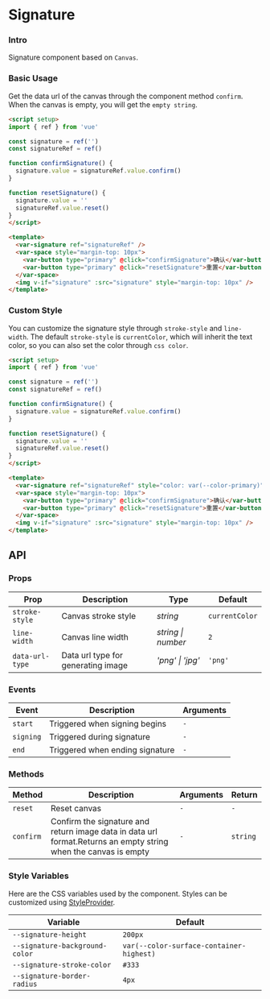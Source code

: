 # Signature

### Intro

Signature component based on `Canvas`.

### Basic Usage

Get the data url of the canvas through the component method `confirm`. When the canvas is empty, you will get the `empty string`.

```html
<script setup>
import { ref } from 'vue'

const signature = ref('')
const signatureRef = ref()

function confirmSignature() {
  signature.value = signatureRef.value.confirm()
}

function resetSignature() {
  signature.value = ''
  signatureRef.value.reset()
}
</script>

<template>
  <var-signature ref="signatureRef" />
  <var-space style="margin-top: 10px">
    <var-button type="primary" @click="confirmSignature">确认</var-button>
    <var-button type="primary" @click="resetSignature">重置</var-button>
  </var-space>
  <img v-if="signature" :src="signature" style="margin-top: 10px" />
</template>
```

### Custom Style

You can customize the signature style through `stroke-style` and `line-width`. The default `stroke-style` is `currentColor`, which will inherit the text color, so you can also set the color through `css color`.

```html
<script setup>
import { ref } from 'vue'

const signature = ref('')
const signatureRef = ref()

function confirmSignature() {
  signature.value = signatureRef.value.confirm()
}

function resetSignature() {
  signature.value = ''
  signatureRef.value.reset()
}
</script>

<template>
  <var-signature ref="signatureRef" style="color: var(--color-primary)" :line-width="4" />
  <var-space style="margin-top: 10px">
    <var-button type="primary" @click="confirmSignature">确认</var-button>
    <var-button type="primary" @click="resetSignature">重置</var-button>
  </var-space>
  <img v-if="signature" :src="signature" style="margin-top: 10px" />
</template>
```

## API

### Props

| Prop | Description  | Type | Default |
| --- | --- | --- | --- |
| `stroke-style` | Canvas stroke style | _string_ | `currentColor` |
| `line-width` | Canvas line width | _string \| number_ | `2` |
| `data-url-type` | Data url type for generating image | _'png' \| 'jpg'_ | `'png'` |

### Events

| Event | Description | Arguments |
| --- | --- | --- |
| `start` | Triggered when signing begins | `-` |
| `signing` | Triggered during signature | `-` |
| `end` | Triggered when ending signature | `-` |

### Methods

| Method | Description | Arguments | Return |
| --- | --- | --- | --- |
| `reset` | Reset canvas | `-` | `-` |
| `confirm` | Confirm the signature and return image data in data url format.Returns an empty string when the canvas is empty | `-` | `string` |

### Style Variables

Here are the CSS variables used by the component. Styles can be customized using [StyleProvider](#/en-US/style-provider).

| Variable | Default |
| --- | --- |
| `--signature-height` | `200px` |
| `--signature-background-color` | `var(--color-surface-container-highest)` |
| `--signature-stroke-color` | `#333` |
| `--signature-border-radius` | `4px` |